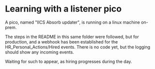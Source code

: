 # Learning with a listener pico

A pico, named "IICS Absorb updater", is running on a linux machine on-prem.

The steps in the README in this same folder were followed, but for production,
and a webhook has been established for the HR_Personal_Actions/Hired events.
There is no code yet, but the logging should show any incoming events.

Waiting for such to appear, as hiring progresses during the day.
